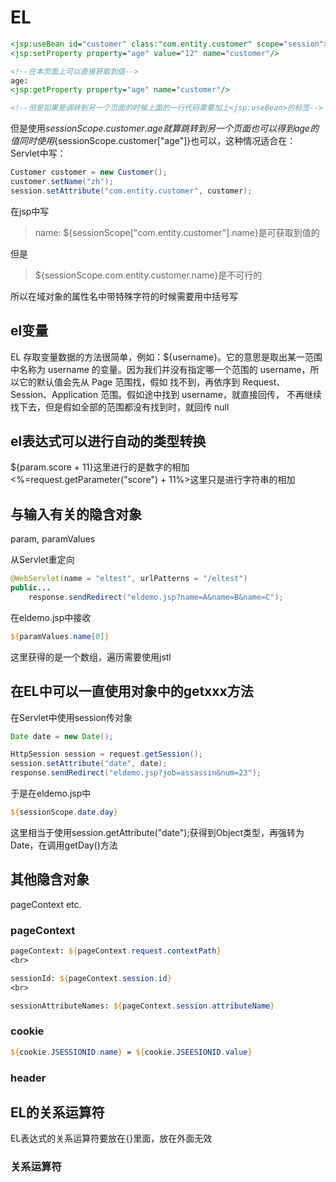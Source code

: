 # EL

```jsp
<jsp:useBean id="customer" class:"com.entity.customer" scope="session"></jsp:useBean>
<jsp:setProperty property="age" value="12" name="customer"/>

<!--在本页面上可以直接获取到值-->
age:
<jsp:getProperty property="age" name="customer"/>

<!--但是如果是调转到另一个页面的时候上面的一行代码需要加上<jsp:useBean>的标签-->
```
但是使用${sessionScope.customer.age}就算跳转到另一个页面也可以得到age的值
同时使用${sessionScope.customer["age"]}也可以，这种情况适合在：
Servlet中写：

```java
Customer customer = new Customer();
customer.setName("zh");
session.setAttribute("com.entity.customer", customer);
```

在jsp中写
>name: ${sessionScope["com.entity.customer"].name}是可获取到值的
	
但是
>${sessionScope.com.entity.customer.name}是不可行的

所以在域对象的属性名中带特殊字符的时候需要用中括号写


## el变量

EL 存取变量数据的方法很简单，例如：${username}。它的意思是取出某一范围中名称为 username
的变量。因为我们并没有指定哪一个范围的 username，所以它的默认值会先从 Page 范围找，假如
找不到，再依序到 Request、Session、Application 范围。假如途中找到 username，就直接回传，
不再继续找下去，但是假如全部的范围都没有找到时，就回传 null

## el表达式可以进行自动的类型转换

${param.score + 11}这里进行的是数字的相加
<%=request.getParameter("score") + 11%>这里只是进行字符串的相加

## 与输入有关的隐含对象

param, paramValues

从Servlet重定向
```java
@WebServlet(name = "eltest", urlPatterns = "/eltest")
public...
	response.sendRedirect("eldemo.jsp?name=A&name=B&name=C");
```

在eldemo.jsp中接收

```jsp
${paramValues.name[0]}
```

这里获得的是一个数组，遍历需要使用jstl

## 在EL中可以一直使用对象中的getxxx方法

在Servlet中使用session传对象

```java
Date date = new Date();

HttpSession session = request.getSession();
session.setAttribute("date", date);
response.sendRedirect("eldemo.jsp?job=assassin&num=23");
```

于是在eldemo.jsp中

```jsp
${sessionScope.date.day}
```

这里相当于使用session.getAttribute("date");获得到Object类型，再强转为Date，在调用getDay()方法

## 其他隐含对象

pageContext etc.

### pageContext

```jsp
pageContext: ${pageContext.request.contextPath}
<br>

sessionId: ${pageContext.session.id}
<br>

sessionAttributeNames: ${pageContext.session.attributeName}
```

### cookie

```jsp
${cookie.JSESSIONID.name} = ${cookie.JSEESIONID.value}
```

### header


## EL的关系运算符

EL表达式的关系运算符要放在{}里面，放在外面无效

### 关系运算符


